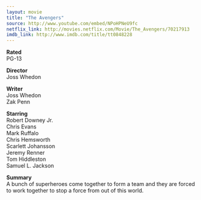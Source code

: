 ```yaml
---
layout: movie
title: "The Avengers"
source: http://www.youtube.com/embed/NPoHPNeU9fc
netflix_link: http://movies.netflix.com/Movie/The_Avengers/70217913
imdb_link: http://www.imdb.com/title/tt0848228
---
```


__Rated__<br /><span class="rated ts">PG-13</span>

__Director__<br />Joss Whedon

__Writer__<br />Joss Whedon<br />Zak Penn

__Starring__<br />Robert Downey Jr.<br />Chris Evans<br />Mark Ruffalo<br />Chris Hemsworth<br />Scarlett Johansson<br />Jeremy Renner<br />Tom Hiddleston<br />Samuel L. Jackson

__Summary__<br />A bunch of superheroes come together to form a team and they are forced to work together to stop a force from out of this world.